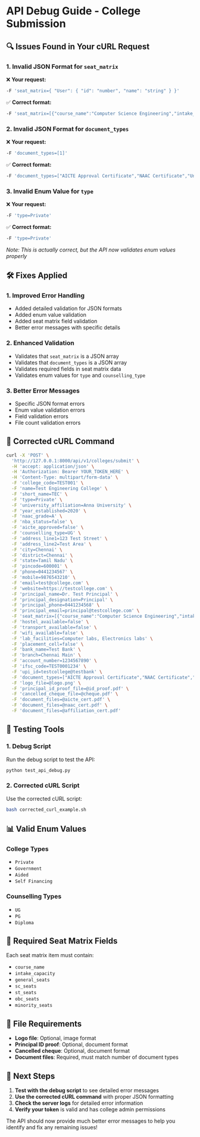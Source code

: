 # API Debug Guide - College Submission

## 🔍 **Issues Found in Your cURL Request**

### 1. **Invalid JSON Format for `seat_matrix`**
❌ **Your request:**
```bash
-F 'seat_matrix={ "User": { "id": "number", "name": "string" } }'
```

✅ **Correct format:**
```bash
-F 'seat_matrix=[{"course_name":"Computer Science Engineering","intake_capacity":60,"general_seats":30,"sc_seats":9,"st_seats":5,"obc_seats":16,"minority_seats":0}]'
```

### 2. **Invalid JSON Format for `document_types`**
❌ **Your request:**
```bash
-F 'document_types=[1]'
```

✅ **Correct format:**
```bash
-F 'document_types=["AICTE Approval Certificate","NAAC Certificate","University Affiliation Certificate"]'
```

### 3. **Invalid Enum Value for `type`**
❌ **Your request:**
```bash
-F 'type=Private'
```

✅ **Correct format:**
```bash
-F 'type=Private'
```
*Note: This is actually correct, but the API now validates enum values properly*

## 🛠️ **Fixes Applied**

### 1. **Improved Error Handling**
- Added detailed validation for JSON formats
- Added enum value validation
- Added seat matrix field validation
- Better error messages with specific details

### 2. **Enhanced Validation**
- Validates that `seat_matrix` is a JSON array
- Validates that `document_types` is a JSON array
- Validates required fields in seat matrix data
- Validates enum values for `type` and `counselling_type`

### 3. **Better Error Messages**
- Specific JSON format errors
- Enum value validation errors
- Field validation errors
- File count validation errors

## 📝 **Corrected cURL Command**

```bash
curl -X 'POST' \
  'http://127.0.0.1:8000/api/v1/colleges/submit' \
  -H 'accept: application/json' \
  -H 'Authorization: Bearer YOUR_TOKEN_HERE' \
  -H 'Content-Type: multipart/form-data' \
  -F 'college_code=TEST001' \
  -F 'name=Test Engineering College' \
  -F 'short_name=TEC' \
  -F 'type=Private' \
  -F 'university_affiliation=Anna University' \
  -F 'year_established=2020' \
  -F 'naac_grade=A' \
  -F 'nba_status=false' \
  -F 'aicte_approved=false' \
  -F 'counselling_type=UG' \
  -F 'address_line1=123 Test Street' \
  -F 'address_line2=Test Area' \
  -F 'city=Chennai' \
  -F 'district=Chennai' \
  -F 'state=Tamil Nadu' \
  -F 'pincode=600001' \
  -F 'phone=0441234567' \
  -F 'mobile=9876543210' \
  -F 'email=test@college.com' \
  -F 'website=https://testcollege.com' \
  -F 'principal_name=Dr. Test Principal' \
  -F 'principal_designation=Principal' \
  -F 'principal_phone=0441234568' \
  -F 'principal_email=principal@testcollege.com' \
  -F 'seat_matrix=[{"course_name":"Computer Science Engineering","intake_capacity":60,"general_seats":30,"sc_seats":9,"st_seats":5,"obc_seats":16,"minority_seats":0}]' \
  -F 'hostel_available=false' \
  -F 'transport_available=false' \
  -F 'wifi_available=false' \
  -F 'lab_facilities=Computer labs, Electronics labs' \
  -F 'placement_cell=false' \
  -F 'bank_name=Test Bank' \
  -F 'branch=Chennai Main' \
  -F 'account_number=1234567890' \
  -F 'ifsc_code=TEST0001234' \
  -F 'upi_id=testcollege@testbank' \
  -F 'document_types=["AICTE Approval Certificate","NAAC Certificate","University Affiliation Certificate"]' \
  -F 'logo_file=@logo.png' \
  -F 'principal_id_proof_file=@id_proof.pdf' \
  -F 'cancelled_cheque_file=@cheque.pdf' \
  -F 'document_files=@aicte_cert.pdf' \
  -F 'document_files=@naac_cert.pdf' \
  -F 'document_files=@affiliation_cert.pdf'
```

## 🧪 **Testing Tools**

### 1. **Debug Script**
Run the debug script to test the API:
```bash
python test_api_debug.py
```

### 2. **Corrected cURL Script**
Use the corrected cURL script:
```bash
bash corrected_curl_example.sh
```

## 📊 **Valid Enum Values**

### College Types
- `Private`
- `Government`
- `Aided`
- `Self Financing`

### Counselling Types
- `UG`
- `PG`
- `Diploma`

## 🔧 **Required Seat Matrix Fields**

Each seat matrix item must contain:
- `course_name`
- `intake_capacity`
- `general_seats`
- `sc_seats`
- `st_seats`
- `obc_seats`
- `minority_seats`

## 📁 **File Requirements**

- **Logo file**: Optional, image format
- **Principal ID proof**: Optional, document format
- **Cancelled cheque**: Optional, document format
- **Document files**: Required, must match number of document types

## 🚀 **Next Steps**

1. **Test with the debug script** to see detailed error messages
2. **Use the corrected cURL command** with proper JSON formatting
3. **Check the server logs** for detailed error information
4. **Verify your token** is valid and has college admin permissions

The API should now provide much better error messages to help you identify and fix any remaining issues! 